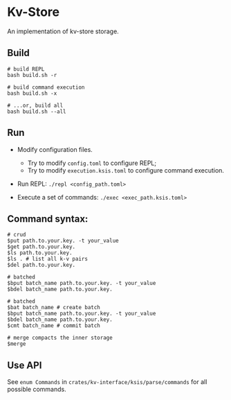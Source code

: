 # Kv-Store
An implementation of kv-store storage.

## Build
```
# build REPL
bash build.sh -r

# build command execution
bash build.sh -x

# ...or, build all
bash build.sh --all
```

## Run
- Modify configuration files. 
  - Try to modify `config.toml` to configure REPL;
  - Try to modify `execution.ksis.toml` to configure command execution.
  
- Run REPL: `./repl <config_path.toml>`
- Execute a set of commands: `./exec <exec_path.ksis.toml>`

## Command syntax:
```
# crud
$put path.to.your.key. -t your_value
$get path.to.your.key.
$ls path.to.your.key.
$ls . # list all k-v pairs
$del path.to.your.key.

# batched
$bput batch_name path.to.your.key. -t your_value
$bdel batch_name path.to.your.key.

# batched
$bat batch_name # create batch
$bput batch_name path.to.your.key. -t your_value
$bdel batch_name path.to.your.key.
$cmt batch_name # commit batch

# merge compacts the inner storage
$merge

```

## Use API

See `enum Commands` in `crates/kv-interface/ksis/parse/commands` for all possible commands.

